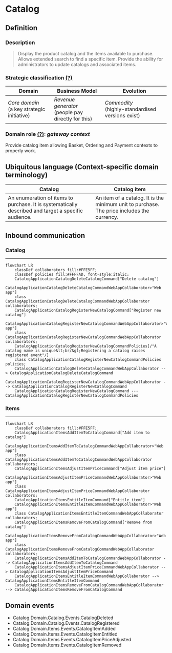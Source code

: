 # Catalog

## Definition

### Description

> Display the product catalog and the items available to purchase. Allows extended search to find a specific item. Provide the ability for administrators to update catalogs and associated items.

### Strategic classification [(?)](https://github.com/ddd-crew/bounded-context-canvas#strategic-classification)

| Domain                                         | Business Model                                         | Evolution                                             |
| ---------------------------------------------- | ------------------------------------------------------ | ----------------------------------------------------- |
| *Core domain*<br/>(a key strategic initiative) | *Revenue generator*<br/>(people pay directly for this) | *Commodity*<br/>(highly\-standardised versions exist) |

### Domain role [(?)](https://github.com/ddd-crew/bounded-context-canvas/blob/master/resources/model-traits-worksheet.md): *gateway context*

Provide catalog item allowing Basket, Ordering and Payment contexts to properly work.

## Ubiquitous language (Context\-specific domain terminology)

| Catalog                                                                                             | Catalog item                                                                               |
| --------------------------------------------------------------------------------------------------- | ------------------------------------------------------------------------------------------ |
| An enumeration of items to purchase. It is systematically described and target a specific audience. | An item of a catalog. It is the minimum unit to purchase. The price includes the currency. |

## Inbound communication

### Catalog

---

```mermaid
flowchart LR
    classDef collaborators fill:#FFE5FF;
    classDef policies fill:#FFFFAD, font-style:italic;
    CatalogApplicationCatalogDeleteCatalogCommand["Delete catalog"]
    CatalogApplicationCatalogDeleteCatalogCommandWebAppCollaborator>"Web app"]
    class CatalogApplicationCatalogDeleteCatalogCommandWebAppCollaborator collaborators;
    CatalogApplicationCatalogRegisterNewCatalogCommand["Register new catalog"]
    CatalogApplicationCatalogRegisterNewCatalogCommandWebAppCollaborator>"Web app"]
    class CatalogApplicationCatalogRegisterNewCatalogCommandWebAppCollaborator collaborators;
    CatalogApplicationCatalogRegisterNewCatalogCommandPolicies[/"A catalog name is unique&lt;br/&gt;Registering a catalog raises registered event"/]
    class CatalogApplicationCatalogRegisterNewCatalogCommandPolicies policies;
    CatalogApplicationCatalogDeleteCatalogCommandWebAppCollaborator --> CatalogApplicationCatalogDeleteCatalogCommand
    CatalogApplicationCatalogRegisterNewCatalogCommandWebAppCollaborator --> CatalogApplicationCatalogRegisterNewCatalogCommand
    CatalogApplicationCatalogRegisterNewCatalogCommand --- CatalogApplicationCatalogRegisterNewCatalogCommandPolicies
```

### Items

---

```mermaid
flowchart LR
    classDef collaborators fill:#FFE5FF;
    CatalogApplicationItemsAddItemToCatalogCommand["Add item to catalog"]
    CatalogApplicationItemsAddItemToCatalogCommandWebAppCollaborator>"Web app"]
    class CatalogApplicationItemsAddItemToCatalogCommandWebAppCollaborator collaborators;
    CatalogApplicationItemsAdjustItemPriceCommand["Adjust item price"]
    CatalogApplicationItemsAdjustItemPriceCommandWebAppCollaborator>"Web app"]
    class CatalogApplicationItemsAdjustItemPriceCommandWebAppCollaborator collaborators;
    CatalogApplicationItemsEntitleItemCommand["Entitle item"]
    CatalogApplicationItemsEntitleItemCommandWebAppCollaborator>"Web app"]
    class CatalogApplicationItemsEntitleItemCommandWebAppCollaborator collaborators;
    CatalogApplicationItemsRemoveFromCatalogCommand["Remove from catalog"]
    CatalogApplicationItemsRemoveFromCatalogCommandWebAppCollaborator>"Web app"]
    class CatalogApplicationItemsRemoveFromCatalogCommandWebAppCollaborator collaborators;
    CatalogApplicationItemsAddItemToCatalogCommandWebAppCollaborator --> CatalogApplicationItemsAddItemToCatalogCommand
    CatalogApplicationItemsAdjustItemPriceCommandWebAppCollaborator --> CatalogApplicationItemsAdjustItemPriceCommand
    CatalogApplicationItemsEntitleItemCommandWebAppCollaborator --> CatalogApplicationItemsEntitleItemCommand
    CatalogApplicationItemsRemoveFromCatalogCommandWebAppCollaborator --> CatalogApplicationItemsRemoveFromCatalogCommand
```

## Domain events

- Catalog.Domain.Catalog.Events.CatalogDeleted
- Catalog.Domain.Catalog.Events.CatalogRegistered
- Catalog.Domain.Items.Events.CatalogItemAdded
- Catalog.Domain.Items.Events.CatalogItemEntitled
- Catalog.Domain.Items.Events.CatalogItemPriceAdjusted
- Catalog.Domain.Items.Events.CatalogItemRemoved
